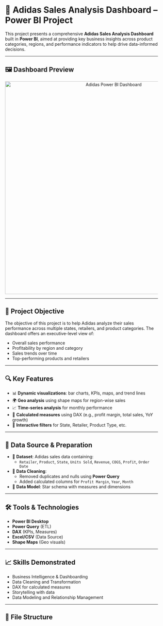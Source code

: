 # 👟 Adidas Sales Analysis Dashboard – Power BI Project

This project presents a comprehensive **Adidas Sales Analysis Dashboard** built in **Power BI**, aimed at providing key business insights across product categories, regions, and performance indicators to help drive data-informed decisions.

---

## 🖼️ Dashboard Preview

<p align="center">
  <img src="images/adidas_dashboard.png" alt="Adidas Power BI Dashboard" width="700"/>
</p>

---

## 📌 Project Objective

The objective of this project is to help Adidas analyze their sales performance across multiple states, retailers, and product categories. The dashboard offers an executive-level view of:

- Overall sales performance
- Profitability by region and category
- Sales trends over time
- Top-performing products and retailers

---

## 🔍 Key Features

- 📊 **Dynamic visualizations**: bar charts, KPIs, maps, and trend lines
- 🌍 **Geo analysis** using shape maps for region-wise sales
- 📈 **Time-series analysis** for monthly performance
- 🧮 **Calculated measures** using DAX (e.g., profit margin, total sales, YoY growth)
- 🎯 **Interactive filters** for State, Retailer, Product Type, etc.

---

## 🧹 Data Source & Preparation

- 📄 **Dataset**: Adidas sales data containing:
  - `Retailer`, `Product`, `State`, `Units Sold`, `Revenue`, `COGS`, `Profit`, `Order Date`
- 🧼 **Data Cleaning**:
  - Removed duplicates and nulls using **Power Query**
  - Added calculated columns for `Profit Margin`, `Year`, `Month`
- 🧠 **Data Model**: Star schema with measures and dimensions

---

## 🛠 Tools & Technologies

- **Power BI Desktop**
- **Power Query** (ETL)
- **DAX** (KPIs, Measures)
- **Excel/CSV** (Data Source)
- **Shape Maps** (Geo visuals)

---

## 📈 Skills Demonstrated

- Business Intelligence & Dashboarding  
- Data Cleaning and Transformation  
- DAX for calculated measures  
- Storytelling with data  
- Data Modeling and Relationship Management  

---

## 📂 File Structure

